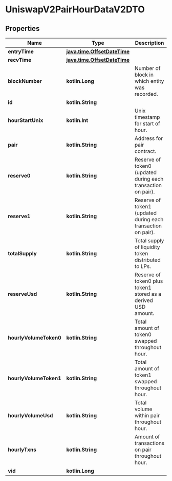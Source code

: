 
# UniswapV2PairHourDataV2DTO

## Properties
Name | Type | Description | Notes
------------ | ------------- | ------------- | -------------
**entryTime** | [**java.time.OffsetDateTime**](java.time.OffsetDateTime.md) |  |  [optional]
**recvTime** | [**java.time.OffsetDateTime**](java.time.OffsetDateTime.md) |  |  [optional]
**blockNumber** | **kotlin.Long** | Number of block in which entity was recorded. |  [optional]
**id** | **kotlin.String** |  |  [optional]
**hourStartUnix** | **kotlin.Int** | Unix timestamp for start of hour. |  [optional]
**pair** | **kotlin.String** | Address for pair contract. |  [optional]
**reserve0** | **kotlin.String** | Reserve of token0 (updated during each transaction on pair). |  [optional]
**reserve1** | **kotlin.String** | Reserve of token1 (updated during each transaction on pair). |  [optional]
**totalSupply** | **kotlin.String** | Total supply of liquidity token distributed to LPs. |  [optional]
**reserveUsd** | **kotlin.String** | Reserve of token0 plus token1 stored as a derived USD amount. |  [optional]
**hourlyVolumeToken0** | **kotlin.String** | Total amount of token0 swapped throughout hour. |  [optional]
**hourlyVolumeToken1** | **kotlin.String** | Total amount of token1 swapped throughout hour. |  [optional]
**hourlyVolumeUsd** | **kotlin.String** | Total volume within pair throughout hour. |  [optional]
**hourlyTxns** | **kotlin.String** | Amount of transactions on pair throughout hour. |  [optional]
**vid** | **kotlin.Long** |  |  [optional]



